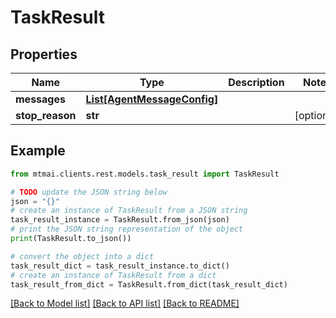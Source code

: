# TaskResult


## Properties

Name | Type | Description | Notes
------------ | ------------- | ------------- | -------------
**messages** | [**List[AgentMessageConfig]**](AgentMessageConfig.md) |  | 
**stop_reason** | **str** |  | [optional] 

## Example

```python
from mtmai.clients.rest.models.task_result import TaskResult

# TODO update the JSON string below
json = "{}"
# create an instance of TaskResult from a JSON string
task_result_instance = TaskResult.from_json(json)
# print the JSON string representation of the object
print(TaskResult.to_json())

# convert the object into a dict
task_result_dict = task_result_instance.to_dict()
# create an instance of TaskResult from a dict
task_result_from_dict = TaskResult.from_dict(task_result_dict)
```
[[Back to Model list]](../README.md#documentation-for-models) [[Back to API list]](../README.md#documentation-for-api-endpoints) [[Back to README]](../README.md)


